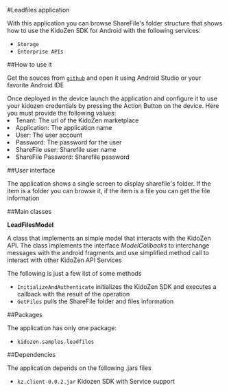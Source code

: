 #Leadfiles application

With this application you can browse ShareFile's folder structure that shows how to use the KidoZen SDK for Android with the following services:

- `Storage`
- `Enterprise APIs`

##How to use it

Get the souces from <a href="https://github.com/kidozen/kido-android-leadfiles.git">`github`</a> and open it using Android Studio or your favorite Android IDE

<div class="row">
  <div class="span3">
		<div class="well">
			Once deployed in the device launch the application and configure it to use your kidozen credentials by pressing the Action Button on the device. Here you must provide the following values:
		</div>
	</div>
	<div class="span4">
		<div class="well">
			<li>Tenant: The url of the KidoZen marketplace</li>
			<li>Application: The application name</li>
			<li>User: The user account</li>
			<li>Password: The password for the user</li>
			<li>ShareFile user: Sharefile user name</li>
			<li>ShareFile Password: Sharefile password</li>
		</div>
	</div>
</div>

##User interface

The application shows a single screen to display sharefile's folder. If the item is a folder you can browse it, if the item is a file you can get the file information

##Main classes

__LeadFilesModel__

A class that implements an simple model that interacts with the KidoZen API. 
The class implements the interface *ModelCallbacks* to interchange messages with the android fragments and use simplified method call to interact with other KidoZen API Services


The following is just a few list of some methods

- `InitializeAndAuthenticate` initializes the KidoZen SDK and executes a callback with the result of the operation
- `GetFiles` pulls the ShareFile folder and files information

##Packages

The application has only one package:

- `kidozen.samples.leadfiles`

##Dependencies

The application depends on the following .jars files

- `kz.client-0.0.2.jar` Kidozen SDK with Service support
